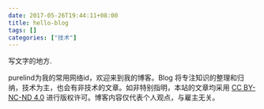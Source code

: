 ```yaml
---
date: 2017-05-26T19:44:11+08:00
title: hello-blog
tags: []
categories: ["技术"]
---
```


写文字的地方.

purelind为我的常用网络id，欢迎来到我的博客。Blog 将专注知识的整理和归纳，技术为主，也会有非技术的文章。如非特别指明，本站的文章均采用  [CC BY-NC-ND 4.0](https://creativecommons.org/licenses/by-nc-nd/4.0/) 进行版权许可。博客内容仅代表个人观点，与雇主无关。